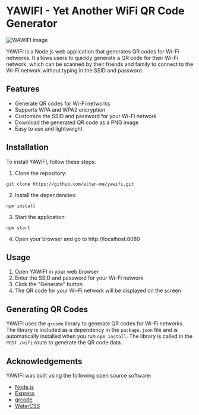 # YAWIFI - Yet Another WiFi QR Code Generator

![WAWIFI image](https://i.imgur.com/vHD7JAQ.png)

YAWIFI is a Node.js web application that generates QR codes for Wi-Fi networks. It allows users to quickly generate a QR code for their Wi-Fi network, which can be scanned by their friends and family to connect to the Wi-Fi network without typing in the SSID and password.

## Features

- Generate QR codes for Wi-Fi networks
- Supports WPA and WPA2 encryption
- Customize the SSID and password for your Wi-Fi network
- Download the generated QR code as a PNG image
- Easy to use and lightweight

## Installation

To install YAWIFI, follow these steps:

1. Clone the repository:

```
git clone https://github.com/altan-me/yawifi.git
```

2. Install the dependencies:

```
npm install
```

3. Start the application:

```
npm start
```

4. Open your browser and go to http://localhost:8080

## Usage

1. Open YAWIFI in your web browser
2. Enter the SSID and password for your Wi-Fi network
3. Click the "Generate" button
4. The QR code for your Wi-Fi network will be displayed on the screen

## Generating QR Codes

YAWIFI uses the `qrcode` library to generate QR codes for Wi-Fi networks. The library is included as a dependency in the `package.json` file and is automatically installed when you run `npm install`. The library is called in the `POST /wifi` route to generate the QR code data.

## Acknowledgements

YAWIFI was built using the following open source software:

- [Node.js](https://nodejs.org/)
- [Express](https://expressjs.com/)
- [qrcode](https://github.com/soldair/node-qrcode)
- [WaterCSS](https://github.com/kognise/water.css)
